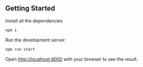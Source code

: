 ## Getting Started

Install all the dependencies

```bash
npm i
```

Run the development server:

```bash
npm run start
```

Open [http://localhost:4000](http://localhost:4000) with your browser to see the result.
